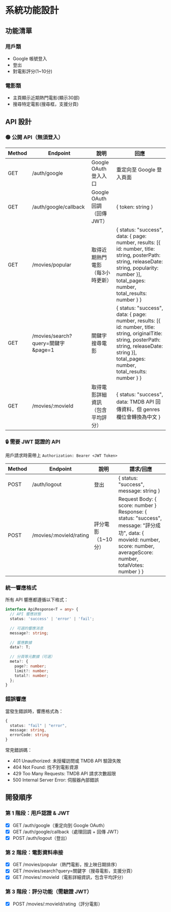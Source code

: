 # 系統功能設計

## 功能清單

### 用戶類
- Google 帳號登入
- 登出
- 對電影評分(1~10分)

### 電影類
- 主頁顯示近期熱門電影(顯示30部)
- 搜尋特定電影(搜尋框，支援分頁)

## API 設計

### 🟢 公開 API（無須登入）

| Method | Endpoint | 說明 | 回應 |
|--------|----------|------|------|
| GET | /auth/google | Google OAuth 登入入口 | 重定向至 Google 登入頁面 |
| GET | /auth/google/callback | Google OAuth 回調（回傳 JWT） | { token: string } |
| GET | /movies/popular | 取得近期熱門電影（每3小時更新） | { status: "success", data: { page: number, results: [{ id: number, title: string, posterPath: string, releaseDate: string, popularity: number }], total_pages: number, total_results: number } } |
| GET | /movies/search?query=關鍵字&page=1 | 關鍵字搜尋電影 | { status: "success", data: { page: number, results: [{ id: number, title: string, originalTitle: string, posterPath: string, releaseDate: string }], total_pages: number, total_results: number } } |
| GET | /movies/:movieId | 取得電影詳細資訊（包含平均評分） | { status: "success", data: TMDB API 回傳資料，但 genres 欄位會轉換為中文 } |

### 🔒 需要 JWT 認證的 API
用戶請求時需帶上 `Authorization: Bearer <JWT Token>`

| Method | Endpoint | 說明 | 請求/回應 |
|--------|----------|------|------|
| POST | /auth/logout | 登出 | { status: "success", message: string } |
| POST | /movies/:movieId/rating | 評分電影（1~10分）| Request Body: { score: number }<br>Response: { status: "success", message: "評分成功", data: { movieId: number, score: number, averageScore: number, totalVotes: number } } |

### 統一響應格式

所有 API 響應都遵循以下格式：

```typescript
interface ApiResponse<T = any> {
  // API 響應狀態
  status: 'success' | 'error' | 'fail';
  
  // 可選的響應消息
  message?: string;
  
  // 響應數據
  data?: T;
  
  // 分頁等元數據（可選）
  meta?: {
    page?: number;
    limit?: number;
    total?: number;
  };
}
```

### 錯誤響應
當發生錯誤時，響應格式為：
```typescript
{
  status: "fail" | "error",
  message: string,
  errorCode: string
}
```

常見錯誤碼：
- 401 Unauthorized: 未授權訪問或 TMDB API 驗證失敗
- 404 Not Found: 找不到電影資源
- 429 Too Many Requests: TMDB API 請求次數超限
- 500 Internal Server Error: 伺服器內部錯誤

## 開發順序

### 第 1 階段：用戶認證 & JWT
- [x] GET /auth/google（重定向到 Google OAuth）
- [x] GET /auth/google/callback（處理回調 + 回傳 JWT）
- [x] POST /auth/logout（登出）

### 第 2 階段：電影資料串接
- [x] GET /movies/popular（熱門電影，按上映日期排序）
- [x] GET /movies/search?query=關鍵字（搜尋電影，支援分頁）
- [x] GET /movies/:movieId（電影詳細資訊，包含平均評分）

### 第 3 階段：評分功能（需驗證 JWT）
- [x] POST /movies/:movieId/rating（評分電影）